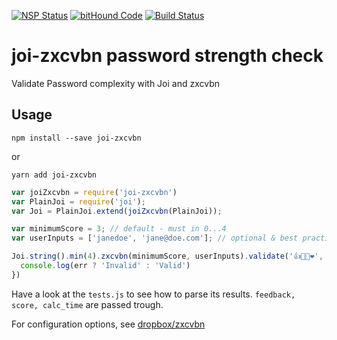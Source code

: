 [![NSP Status](https://nodesecurity.io/orgs/iilei/projects/2ec8c65b-dbcb-4254-b96d-dc0f56fcee21/badge)](https://nodesecurity.io/orgs/iilei/projects/2ec8c65b-dbcb-4254-b96d-dc0f56fcee21)
[![bitHound Code](https://www.bithound.io/github/iilei/joi-zxcvbn/badges/code.svg)](https://www.bithound.io/github/iilei/joi-zxcvbn)
[![Build Status](https://travis-ci.org/iilei/joi-zxcvbn.svg?branch=master)](https://travis-ci.org/iilei/joi-zxcvbn)

# joi-zxcvbn password strength check

Validate Password complexity with Joi and zxcvbn

## Usage

```
npm install --save joi-zxcvbn
```

or 

```
yarn add joi-zxcvbn
```

```js
var joiZxcvbn = require('joi-zxcvbn')
var PlainJoi = require('joi');
var Joi = PlainJoi.extend(joiZxcvbn(PlainJoi));

var minimumScore = 3; // default - must in 0...4
var userInputs = ['janedoe', 'jane@doe.com']; // optional & best practice

Joi.string().min(4).zxcvbn(minimumScore, userInputs).validate('👍🐴🔋❤️', function (err) {
  console.log(err ? 'Invalid' : 'Valid')
})

```

Have a look at the `tests.js` to see how to parse its results. `feedback, score, calc_time` are
passed trough.

For configuration options, see [dropbox/zxcvbn](https://github.com/dropbox/zxcvbn#usage)
